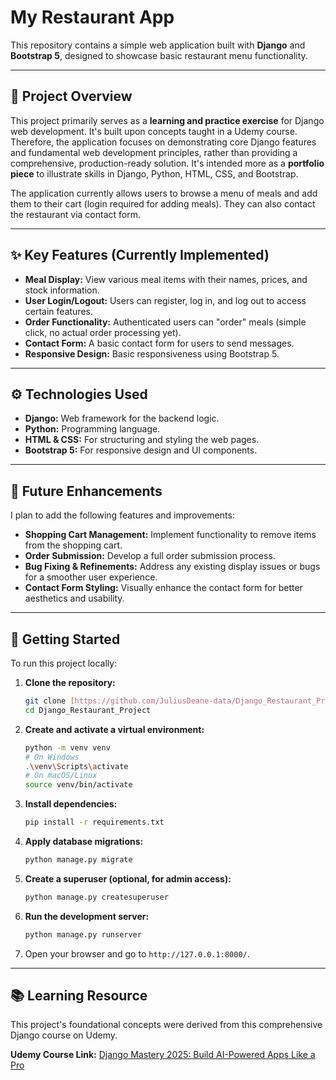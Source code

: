 # My Restaurant App

This repository contains a simple web application built with **Django** and **Bootstrap 5**, designed to showcase basic restaurant menu functionality.

---

## 🚀 Project Overview

This project primarily serves as a **learning and practice exercise** for Django web development. It's built upon concepts taught in a Udemy course. Therefore, the application focuses on demonstrating core Django features and fundamental web development principles, rather than providing a comprehensive, production-ready solution. It's intended more as a **portfolio piece** to illustrate skills in Django, Python, HTML, CSS, and Bootstrap.

The application currently allows users to browse a menu of meals and add them to their cart (login required for adding meals).
They can also contact the restaurant via contact form.

---

## ✨ Key Features (Currently Implemented)

* **Meal Display:** View various meal items with their names, prices, and stock information.
* **User Login/Logout:** Users can register, log in, and log out to access certain features.
* **Order Functionality:** Authenticated users can "order" meals (simple click, no actual order processing yet).
* **Contact Form:** A basic contact form for users to send messages.
* **Responsive Design:** Basic responsiveness using Bootstrap 5.

---

## ⚙️ Technologies Used

* **Django:** Web framework for the backend logic.
* **Python:** Programming language.
* **HTML & CSS:** For structuring and styling the web pages.
* **Bootstrap 5:** For responsive design and UI components.

---

## 🔮 Future Enhancements

I plan to add the following features and improvements:

* **Shopping Cart Management:** Implement functionality to remove items from the shopping cart.
* **Order Submission:** Develop a full order submission process.
* **Bug Fixing & Refinements:** Address any existing display issues or bugs for a smoother user experience.
* **Contact Form Styling:** Visually enhance the contact form for better aesthetics and usability.

---

## 🏃 Getting Started

To run this project locally:

1.  **Clone the repository:**
    ```bash
    git clone [https://github.com/JuliusDeane-data/Django_Restaurant_Project.git](https://github.com/JuliusDeane-data/Django_Restaurant_Project.git)
    cd Django_Restaurant_Project
    ```
2.  **Create and activate a virtual environment:**
    ```bash
    python -m venv venv
    # On Windows
    .\venv\Scripts\activate
    # On macOS/Linux
    source venv/bin/activate
    ```
3.  **Install dependencies:**
    ```bash
    pip install -r requirements.txt
    ```
4.  **Apply database migrations:**
    ```bash
    python manage.py migrate
    ```
5.  **Create a superuser (optional, for admin access):**
    ```bash
    python manage.py createsuperuser
    ```
6.  **Run the development server:**
    ```bash
    python manage.py runserver
    ```
7.  Open your browser and go to `http://127.0.0.1:8000/`.

---

## 📚 Learning Resource

This project's foundational concepts were derived from this comprehensive Django course on Udemy.

**Udemy Course Link:** [Django Mastery 2025: Build AI-Powered Apps Like a Pro](https://www.udemy.com/course/django-mastery-build-ai-powered-apps-like-a-pro/)